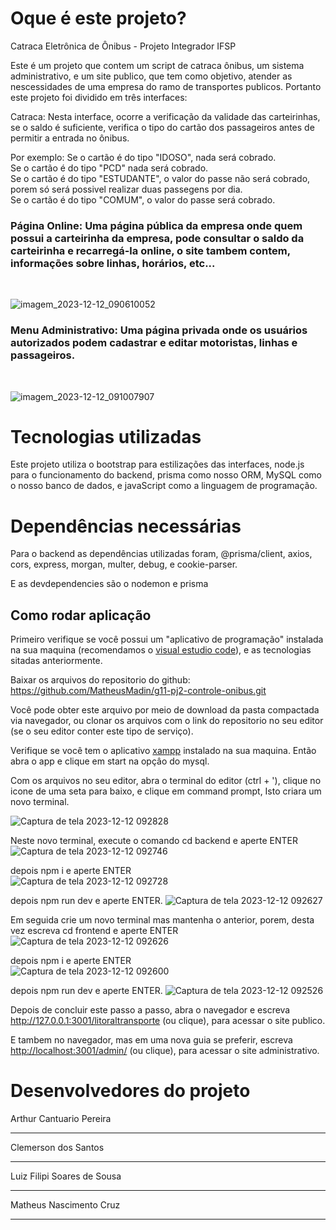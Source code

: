 <h1>Oque é este projeto?</h1>

Catraca Eletrônica de Ônibus - Projeto Integrador IFSP

Este é um projeto que contem um script de catraca ônibus, um sistema administrativo, e um site publico, que tem como objetivo, atender as nescessidades de uma empresa do ramo de transportes publicos. Portanto este projeto foi dividido em três interfaces:

 Catraca: Nesta interface, ocorre a verificação da validade das carteirinhas, se o saldo é suficiente, verifica o tipo do cartão dos passageiros antes de permitir a entrada no ônibus.

 Por exemplo: Se o cartão é do tipo "IDOSO", nada será cobrado.<br>
              Se o cartão é do tipo "PCD" nada será cobrado.<br>
              Se o cartão é do tipo "ESTUDANTE", o valor do passe não será cobrado, porem só será possivel realizar duas passegens por dia.<br>
              Se o cartão é do tipo "COMUM", o valor do passe será cobrado.<br>

 <h3>Página Online: Uma página pública da empresa onde quem possui a carteirinha da empresa, pode consultar o saldo da carteirinha e recarregá-la online, o site tambem contem, informações sobre linhas, horários, etc...</h3><br>

 ![imagem_2023-12-12_090610052](https://github.com/MatheusMadin/g11-pj2-controle-onibus/assets/141776167/5f0c818c-c343-487e-8611-d1a1d21d8759)

 <h3>Menu Administrativo: Uma página privada onde os usuários autorizados podem cadastrar e editar motoristas, linhas e passageiros.</h3><br>

 ![imagem_2023-12-12_091007907](https://github.com/MatheusMadin/g11-pj2-controle-onibus/assets/141776167/f7e839f1-59f6-4e80-aa6f-98f837a80e7a)


<h1>Tecnologias utilizadas</h1>

Este projeto utiliza o bootstrap para estilizações das interfaces, node.js para o funcionamento do backend, prisma como nosso ORM, MySQL como o nosso banco de dados, e javaScript como a linguagem de programação.

<h1>Dependências necessárias</h1>

Para o backend as dependências utilizadas foram, @prisma/client, axios, cors, express, morgan, multer, debug, e cookie-parser.

E as devdependencies são o nodemon e prisma

<h2>Como rodar aplicação</h2>

Primeiro verifique se você possui um "aplicativo de programação" instalada na sua maquina (recomendamos o <a href='https://code.visualstudio.com/download'>visual estudio code</a>), e as tecnologias sitadas anteriormente.

Baixar os arquivos do repositorio do github: https://github.com/MatheusMadin/g11-pj2-controle-onibus.git

Você pode obter este arquivo por meio de download da pasta compactada via navegador, ou clonar os arquivos com o link do repositorio no seu editor (se o seu editor conter este tipo de serviço).

Verifique se você tem o aplicativo <a  href='https://www.apachefriends.org/pt_br/index.html'>xampp</a> instalado na sua maquina. Então abra o app e clique em start na opçâo do mysql.

Com os arquivos no seu editor, abra o terminal do editor (ctrl + '), clique no icone de uma seta para baixo, e clique em command prompt, Isto criara um novo terminal.<br>

![Captura de tela 2023-12-12 092828](https://github.com/MatheusMadin/g11-pj2-controle-onibus/assets/141776167/d3be09b0-e753-4f61-b14c-04b024b33fc1)

Neste novo terminal, execute o comando cd backend e aperte ENTER<br>
![Captura de tela 2023-12-12 092746](https://github.com/MatheusMadin/g11-pj2-controle-onibus/assets/141776167/b575bcbb-1513-4e68-b0f5-ba69f8ea0dd6)

depois npm i e aperte ENTER<br>
![Captura de tela 2023-12-12 092728](https://github.com/MatheusMadin/g11-pj2-controle-onibus/assets/141776167/0b612285-0e92-4fb6-be30-571dc70e268b)

depois npm run dev e aperte ENTER.
![Captura de tela 2023-12-12 092627](https://github.com/MatheusMadin/g11-pj2-controle-onibus/assets/141776167/013c1336-575a-4a25-b2fc-472c294781df)


Em seguida crie um novo terminal mas mantenha o anterior, porem, desta vez escreva cd frontend e aperte ENTER<br>
![Captura de tela 2023-12-12 092626](https://github.com/MatheusMadin/g11-pj2-controle-onibus/assets/141776167/ef73928e-ee3e-45c6-bc60-27b7d6449dbb)

depois npm i e aperte ENTER<br>
![Captura de tela 2023-12-12 092600](https://github.com/MatheusMadin/g11-pj2-controle-onibus/assets/141776167/1d7dc2b1-f2cf-4fdc-b924-93821d09baec)

depois npm run dev e aperte ENTER.
![Captura de tela 2023-12-12 092526](https://github.com/MatheusMadin/g11-pj2-controle-onibus/assets/141776167/f36a0884-a466-45b4-9a3d-8da0f3ea6901)

Depois de concluir este passo a passo, abra o navegador e escreva <a  href='http://127.0.0.1:3001/litoraltransporte'>http://127.0.0.1:3001/litoraltransporte</a> (ou clique), para acessar o site publico.

E tambem no navegador, mas em uma nova guia se preferir, escreva <a  href='http://localhost:3001/admin/'>http://localhost:3001/admin/</a> (ou clique), para acessar o site administrativo.

 <h1>Desenvolvedores do projeto</h1>

 Arthur Cantuario Pereira<hr>
 Clemerson dos Santos <hr>
 Luiz Filipi Soares de Sousa<hr>
 Matheus Nascimento Cruz<hr>

